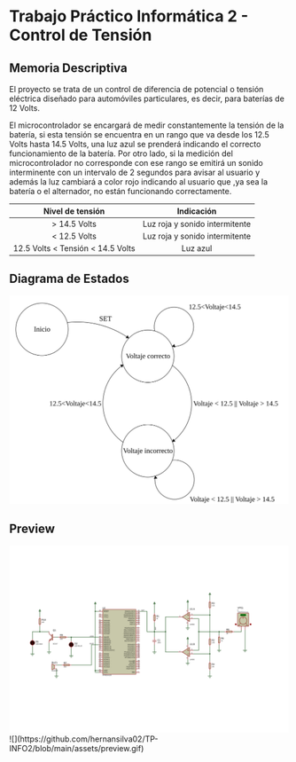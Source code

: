 
# Trabajo Práctico Informática 2 - Control de Tensión

## Memoria Descriptiva

El proyecto se trata de un control de diferencia de potencial o tensión eléctrica diseñado para automóviles particulares, es decir, para baterías de 12 Volts.

El microcontrolador se encargará de medir constantemente la tensión de la batería, si esta tensión se encuentra en un rango que va desde los 12.5 Volts hasta 14.5 Volts, una luz azul se prenderá indicando el correcto funcionamiento de la batería. Por otro lado, si la medición del microcontrolador no corresponde con ese rango se emitirá un sonido interminente con un intervalo de 2 segundos para avisar al usuario y además la luz cambiará a color rojo indicando al usuario que ,ya sea la batería o el alternador, no están funcionando correctamente.



|Nivel de tensión | Indicación |
|:------:|:--------------------:|
|> 14.5 Volts|Luz roja y sonido intermitente|
|< 12.5 Volts|Luz roja y sonido intermitente|
|12.5 Volts < Tensión < 14.5 Volts|Luz azul|


## Diagrama de Estados

![Diagrama de Estados](/fsm-dde.svg)

## Preview

<img src="https://github.com/hernansilva02/TP-INFO2/blob/main/assets/schematic.png" />
![](https://github.com/hernansilva02/TP-INFO2/blob/main/assets/preview.gif)
